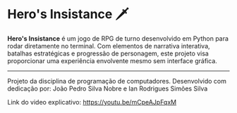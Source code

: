 # Hero's Insistance 🗡️


**Hero's Insistance** é um jogo de RPG de turno desenvolvido em Python para rodar diretamente no terminal. Com elementos de narrativa interativa, batalhas estratégicas e progressão de personagem, este projeto visa proporcionar uma experiência envolvente mesmo sem interface gráfica.

---

Projeto da disciplina de programação de computadores. Desenvolvido com dedicação por: João Pedro Silva Nobre e Ian Rodrigues Simões Silva

Link do video explicativo: https://youtu.be/mCpeAJpFqxM
